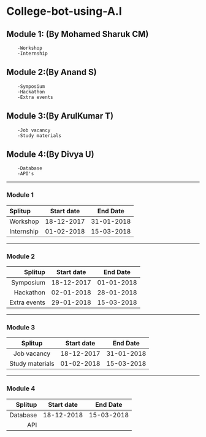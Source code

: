 # College-bot-using-A.I


## Module 1:  (By Mohamed Sharuk CM)
        -Workshop
        -Internship

## Module 2:(By Anand S)
        -Symposium
        -Hackathon
        -Extra events
## Module 3:(By ArulKumar T)
        -Job vacancy
        -Study materials

## Module 4:(By Divya U)
        -Database
        -API's
        
        
        
        
        
        
        
        
        
        
        
        
   
___

### Module 1

| Splitup                         | Start date      | End Date        | 
| :-----------------------------  | :-------------: | :-------------: | 
| Workshop                        | 18-12-2017      | 31-01-2018      | 
| Internship                      | 01-02-2018      | 15-03-2018      | 
                            

***
### Module 2

| Splitup                         | Start date    | End Date      | 
| -----------------------------: | :-------------: | :-------------: | 
| Symposium                      | 18-12-2017    | 01-01-2018    | 
| Hackathon                      | 02-01-2018    | 28-01-2018    | 
|Extra events                    | 29-01-2018    | 15-03-2018    | 

***
### Module 3
| Splitup                       | Start date    | End Date      | 
| :----------------------------:| :-------------: | :-------------: | 
|Job vacancy                    | 18-12-2017    | 31-01-2018    |
|Study materials                | 01-02-2018    | 15-03-2018    |

***
### Module 4
| Splitup                       | Start date    | End Date      | 
| -----------------------------: | :-------------: | :-------------: | 
|Database                       | 18-12-2018    | 15-03-2018    |
|API 


